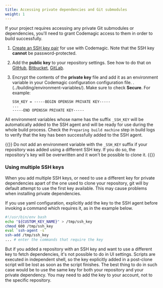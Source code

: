 ```yaml
---
title: Accessing private dependencies and Git submodules
weight: 1
---
```


If your project requires accessing any private Git submodules or dependencies, you'll need to grant Codemagic access to them in order to build successfully.

1. [Create an SSH key pair](../knowledge-base/generating-an-ssh-key) for use with Codemagic. Note that the SSH key **cannot** be password-protected.
2. Add the **public key** to your repository settings. See how to do that on [GitHub](https://help.github.com/en/github/authenticating-to-github/adding-a-new-ssh-key-to-your-github-account), [Bitbucket](https://confluence.atlassian.com/bitbucket/use-access-keys-294486051.html), [GitLab](https://docs.gitlab.com/ee/ssh/README.html#adding-an-ssh-key-to-your-gitlab-account).
3. Encrypt the contents of the **private key** file and add it as an environment variable in your Codemagic configuration configuration file. . (../building/environment-variables/). Make sure to check **Secure**. For example:

    ```
    SSH_KEY = -----BEGIN OPENSSH PRIVATE KEY-----
    ...
    -----END OPENSSH PRIVATE KEY-----
    ```

All environment variables whose name has the suffix `_SSH_KEY` will be automatically added to the SSH agent and will be ready for use during the whole build process. Check the `Preparing build machine` step in build logs to verify that the key has been successfully added to the SSH agent.

{{<notebox>}}
Do not add an environment variable with the `_SSH_KEY` suffix if your repository was added using a different SSH key. If you do so, the repository's key will be overwritten and it won't be possible to clone it.
{{</notebox>}}

### Using multiple SSH keys

When you add multiple SSH keys, or need to use a different key for private dependencies apart of the one used to clone your repository, git will by default attempt to use the first key available. This may cause problems when installing private dependencies.

If you use yaml configuration, explicitly add the key to the SSH agent before invoking a command which requires it, as in the example below.

```bash
#!/usr/bin/env bash
echo "${CUSTOM_KEY_NAME}" > /tmp/ssh_key
chmod 600 /tmp/ssh_key
eval `ssh-agent -s`
ssh-add /tmp/ssh_key
... # enter the commands that require the key
```

But if you added a repository with an SSH key and want to use a different key to fetch dependencies, it's not possible to do in UI settings. Scripts are executed in independent shell, so the key explicitly added in a post-clone script will be lost as soon as the script finishes. The best thing to do in such case would be to use the same key for both your repository and your private dependency. You may need to add the key to your account, not to the specific repository.
